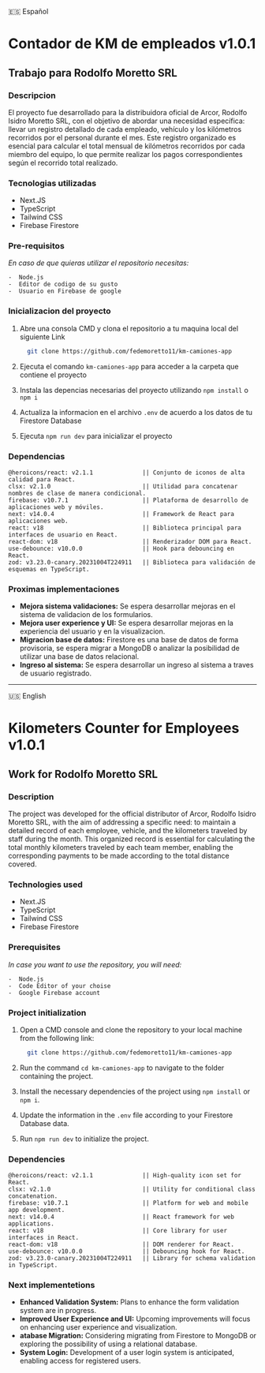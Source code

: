 🇪🇸 Español  

# Contador de KM de empleados v1.0.1
## Trabajo para Rodolfo Moretto SRL


### Descripcion 

El proyecto fue desarrollado para la distribuidora oficial de Arcor, Rodolfo Isidro Moretto SRL, con el objetivo de abordar una necesidad específica: llevar un registro detallado de cada empleado, vehículo y los kilómetros recorridos por el personal durante el mes. Este registro organizado es esencial para calcular el total mensual de kilómetros recorridos por cada miembro del equipo, lo que permite realizar los pagos correspondientes según el recorrido total realizado.

### Tecnologias utilizadas
- Next.JS
- TypeScript
- Tailwind CSS
- Firebase Firestore

### Pre-requisitos

_En caso de que quieras utilizar el repositorio necesitas:_

```
-  Node.js
-  Editor de codigo de su gusto
-  Usuario en Firebase de google

```

### Inicializacion del proyecto


1. Abre una consola CMD y clona el repositorio a tu maquina local del siguiente Link

    ```bash
      git clone https://github.com/fedemoretto11/km-camiones-app
    ```
1. Ejecuta el comando `km-camiones-app` para acceder a la carpeta que contiene el proyecto
1. Instala las depencias necesarias del proyecto utilizando `npm install` o `npm i`
1. Actualiza la informacion en el archivo `.env` de acuerdo a los datos de tu Firestore Database
1. Ejecuta `npm run dev` para inicializar el proyecto


### Dependencias


```
@heroicons/react: v2.1.1              || Conjunto de iconos de alta calidad para React.
clsx: v2.1.0                          || Utilidad para concatenar nombres de clase de manera condicional.
firebase: v10.7.1                     || Plataforma de desarrollo de aplicaciones web y móviles.
next: v14.0.4                         || Framework de React para aplicaciones web.
react: v18                            || Biblioteca principal para interfaces de usuario en React.
react-dom: v18                        || Renderizador DOM para React.
use-debounce: v10.0.0                 || Hook para debouncing en React.
zod: v3.23.0-canary.20231004T224911   || Biblioteca para validación de esquemas en TypeScript.

```

### Proximas implementaciones


-  **Mejora sistema validaciones:** Se espera desarrollar mejoras en el sistema de validacion de los formularios.
-  **Mejora user experience y UI:** Se espera desarrollar mejoras en la experiencia del usuario y en la visualizacion.
-  **Migracion base de datos:** Firestore es una base de datos de forma provisoria, se espera migrar a MongoDB o analizar la posibilidad de utilizar una base de datos relacional.
-  **Ingreso al sistema:** Se espera desarrollar un ingreso al sistema a traves de usuario registrado.


---

🇺🇸 English  

# Kilometers Counter for Employees v1.0.1
## Work for Rodolfo Moretto SRL

### Description

The project was developed for the official distributor of Arcor, Rodolfo Isidro Moretto SRL, with the aim of addressing a specific need: to maintain a detailed record of each employee, vehicle, and the kilometers traveled by staff during the month. This organized record is essential for calculating the total monthly kilometers traveled by each team member, enabling the corresponding payments to be made according to the total distance covered.

### Technologies used
- Next.JS
- TypeScript
- Tailwind CSS
- Firebase Firestore

### Prerequisites

_In case you want to use the repository, you will need:_

```
-  Node.js
-  Code Editor of your choise
-  Google Firebase account

```

### Project initialization


1. Open a CMD console and clone the repository to your local machine from the following link:

    ```bash
      git clone https://github.com/fedemoretto11/km-camiones-app
    ```
1. Run the command `cd km-camiones-app` to navigate to the folder containing the project.
1. Install the necessary dependencies of the project using `npm install` or `npm i`.
1. Update the information in the `.env` file according to your Firestore Database data.
1. Run `npm run dev` to initialize the project.


### Dependencies


```
@heroicons/react: v2.1.1              || High-quality icon set for React.
clsx: v2.1.0                          || Utility for conditional class concatenation.
firebase: v10.7.1                     || Platform for web and mobile app development.
next: v14.0.4                         || React framework for web applications.
react: v18                            || Core library for user interfaces in React.
react-dom: v18                        || DOM renderer for React.
use-debounce: v10.0.0                 || Debouncing hook for React.
zod: v3.23.0-canary.20231004T224911   || Library for schema validation in TypeScript.

```

### Next implementetions


-  **Enhanced Validation System:** Plans to enhance the form validation system are in progress.
-  **Improved User Experience and UI:** Upcoming improvements will focus on enhancing user experience and visualization.
-  **atabase Migration:** Considering migrating from Firestore to MongoDB or exploring the possibility of using a relational database.
-  **System Login:** Development of a user login system is anticipated, enabling access for registered users.





